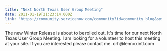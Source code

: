 ```yaml
---
title: "Next North Texas User Group Meeting"
date: 2011-01-19T21:23:14.000Z
link: "https://community.servicenow.com/community?id=community_blog&sys_id=e63deae5dbd0dbc01dcaf3231f96194b"
---
```

<p>The new Winter Release is about to be rolled out. It's time for our next North Texas User Group Meeting. I am looking for a volunteer to host this meeting at your site. If you are interested please contact me. crh@lennoxintl.com</p>